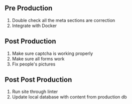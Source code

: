 ## Pre Production
1. Double check all the meta sections are correction
2. Integrate with Docker

## Post Production
1. Make sure captcha is working properly
2. Make sure all forms work
3. Fix people's pictures

## Post Post Production
1. Run site through linter
2. Update local database with content from production db


